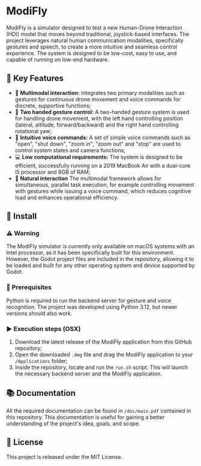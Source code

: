 # ModiFly
ModiFly is a simulator designed to test a new Human-Drone Interaction (HDI) model that moves beyond traditional, joystick-based interfaces. The project leverages natural human communication modalities, specifically gestures and speech, to create a more intuitive and seamless control experience. The system is designed to be low-cost, easy to use, and capable of running on low-end hardware.

##  :rocket: Key Features
* :large_blue_diamond: **Multimodal interaction:**  integrates two primary modalities such as gestures for continuous drone movement and voice commands for discrete, supportive functions;
* :open_hands: **Two handed gesture control:** A two-handed gesture system is used for handling drone movement, with the left hand controlling position (lateral, altitude, forward/backward) and the right hand controlling rotational yaw;
* :microphone: **Intuitive voice commands:** A set of simple voice commands such as "open", "shut down", "zoom in", "zoom out" and "stop" are used to control system states and camera functions;
* :computer: **Low computational requirements:** The system is designed to be efficient, successfully running on a 2019 MacBook Air with a dual-core i5 processor and 8GB of RAM;
* :seedling: **Natural interaction** The multimodal framework allows for simultaneous, parallel task execution, for example controlling movement with gestures while issuing a voice command, which reduces cognitive load and enhances operational efficiency.

## :dvd: Install

### :warning: Warning
The ModiFly simulator is currently only available on macOS systems with an Intel processor, as it has been specifically built for this environment. However, the Godot project files are included in the repository, allowing it to be loaded and built for any other operating system and device supported by Godot.

### :hammer: Prerequisites
 Python is required to run the backend server for gesture and voice recognition. The project was developed using Python 3.12, but newer versions should also work.

### :arrow_forward: Execution steps (OSX)
 1. Download the latest release of the ModiFly application from this GitHub repository;
 2. Open the downloaded `.dmg` file and drag the ModiFly application to your `/Applications` folder;
 3. Inside the repository, locate and run the `run.sh` script. This will launch the necessary backend server and the ModiFly application.

## :books: Documentation
All the required documentation can be found in `/doc/main.pdf` contained in this repository. This documentation is useful for gaining a better understanding of the project's idea, goals, and scope.

## :paperclip: License 
This project is released under the MIT License.

